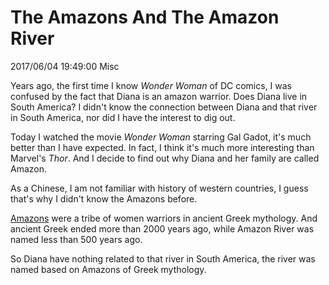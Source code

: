 # The Amazons And The Amazon River
2017/06/04 19:49:00
Misc


Years ago, the first time I know *Wonder Woman* of DC comics, I was confused by the fact that Diana is an amazon warrior. Does Diana live in South America? I didn't know the connection between Diana and that river in South America, nor did I have the interest to dig out.

Today I watched the movie *Wonder Woman* starring Gal Gadot, it's much better than I have expected. In fact, I think it's much more interesting than Marvel's *Thor*. And I decide to find out why Diana and her family are called Amazon.

As a Chinese, I am not familiar with history of western countries, I guess that's why I didn't know the Amazons before.

[Amazons][wiki_amazons] were a tribe of women warriors in ancient Greek mythology. And ancient Greek ended more than 2000 years ago, while Amazon River was named less than 500 years ago.

So Diana have nothing related to that river in South America, the river was named based on Amazons of Greek mythology.

[wiki_amazons]: https://en.wikipedia.org/wiki/Amazons


